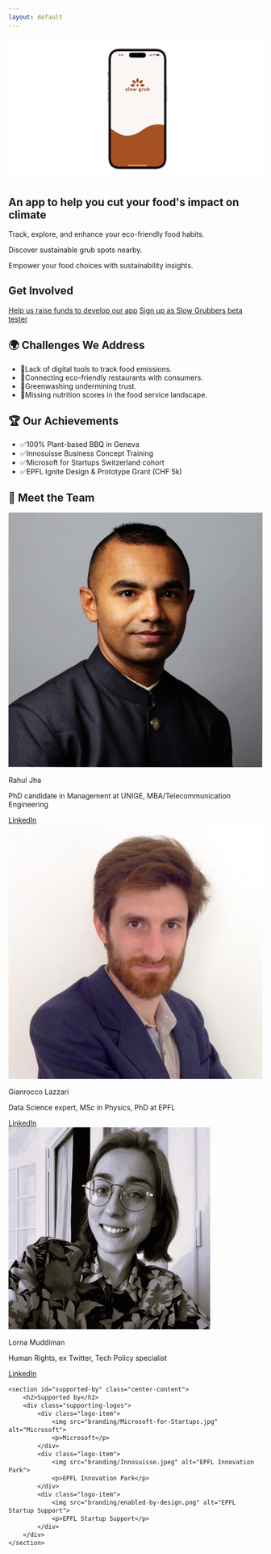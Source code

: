 ```yaml
---
layout: default
---
```

<div class="container">
   <!-- Hero Section -->
<section id="app-look" class="full-width-section">
    <img src="branding/App Mockscreen.png" alt="app mockup">
    <h1>An app to help you cut your food's impact on climate</h1>
    <p>Track, explore, and enhance your eco-friendly food habits.</p>
    <p>Discover sustainable grub spots nearby.</p>
    <p>Empower your food choices with sustainability insights.</p>
</section>

</div>


<!-- Get Involved Section -->
<section id="get-involved" class="center-content">
    <h2>Get Involved</h2>
    <div class="cta-container">
        <a href="https://wemakeit.com/channels/epfl?locale=en" class="cta-button">Help us raise funds to develop our app</a>
        <a href="https://forms.gle/jSnLZz8VALAmCsTD9" class="cta-button">Sign up as Slow Grubbers beta tester</a>
    </div>
</section>


<!-- Challenges Section -->
<section id="problems" class="center-content">
    <h2>🌍 Challenges We Address </h2>
    <ul>
        <li>🛑Lack of digital tools to track food emissions.</li>
        <li>🛑Connecting eco-friendly restaurants with consumers.</li>
        <li>🛑Greenwashing undermining trust.</li>
        <li>🛑Missing nutrition scores in the food service landscape.</li>
    </ul>
</section>

<!-- Achievements Section -->
<section id="achievements" class="center-content">
    <h2>🏆 Our Achievements </h2>
    <ul>
        <li>✅100% Plant-based BBQ in Geneva </li>
        <li>✅Innosuisse Business Concept Training </li>
        <li>✅Microsoft for Startups Switzerland cohort </li>
        <li>✅EPFL Ignite Design & Prototype Grant (CHF 5k) </li>
    </ul>
</section>

<!-- Team Section -->
<section id="team" class="center-content">
    <h2>👥 Meet the Team </h2>
    <div class="team-members">
        <div class="team-member">
            <img src="branding/rahul.png" alt="Rahul Jha">
            <p>Rahul Jha</p>
            <p>PhD candidate in Management at UNIGE, MBA/Telecommunication Engineering</p>
            <a href="https://www.linkedin.com/in/r-jha/" target="_blank">LinkedIn</a>
        </div>
        <div class="team-member">
            <img src="branding/gianrocco.png" alt="Gianrocco Lazzari">
            <p>Gianrocco Lazzari</p>
            <p>Data Science expert, MSc in Physics, PhD at EPFL</p>
            <a href="https://www.linkedin.com/in/gianroccolazzari/" target="_blank">LinkedIn</a>
        </div>
        <div class="team-member">
            <img src="branding/lorna.png" alt="Lorna Muddiman">
            <p>Lorna Muddiman</p>
            <p>Human Rights, ex Twitter, Tech Policy specialist</p>
            <a href="https://www.linkedin.com/in/lorna-m/" target="_blank">LinkedIn</a>
        </div>
    </div>
</section>

<!-- Supported By Section -->
    <section id="supported-by" class="center-content">
        <h2>Supported by</h2>
        <div class="supporting-logos">
            <div class="logo-item">
                <img src="branding/Microsoft-for-Startups.jpg" alt="Microsoft">
                <p>Microsoft</p>
            </div>
            <div class="logo-item">
                <img src="branding/Innosuisse.jpeg" alt="EPFL Innovation Park">
                <p>EPFL Innovation Park</p>
            </div>
            <div class="logo-item">
                <img src="branding/enabled-by-design.png" alt="EPFL Startup Support">
                <p>EPFL Startup Support</p>
            </div>
        </div>
    </section>
</div>

<!-- </div> -->
